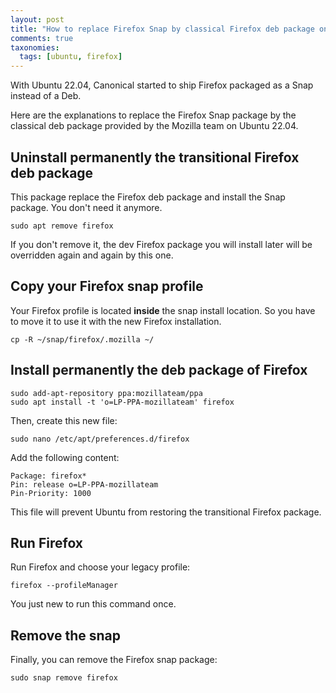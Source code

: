 ```yaml
---
layout: post
title: "How to replace Firefox Snap by classical Firefox deb package on Ubuntu 22.04?"
comments: true
taxonomies: 
  tags: [ubuntu, firefox]
---
```


With Ubuntu 22.04, Canonical started to ship Firefox packaged as a Snap instead of a Deb.

Here are the explanations to replace the Firefox Snap package by the classical deb package provided by the Mozilla team on Ubuntu 22.04.

<!-- more -->

## Uninstall permanently the transitional Firefox deb package

This package replace the Firefox deb package and install the Snap package.
You don't need it anymore.

    sudo apt remove firefox

If you don't remove it, the dev Firefox package you will install later will be overridden again and again by this one.

## Copy your Firefox snap profile

Your Firefox profile is located **inside** the snap install location.
So you have to move it to use it with the new Firefox installation.

    cp -R ~/snap/firefox/.mozilla ~/

## Install permanently the deb package of Firefox

    sudo add-apt-repository ppa:mozillateam/ppa
    sudo apt install -t 'o=LP-PPA-mozillateam' firefox

Then, create this new file:

    sudo nano /etc/apt/preferences.d/firefox

Add the following content:

```
Package: firefox*
Pin: release o=LP-PPA-mozillateam
Pin-Priority: 1000
```

This file will prevent Ubuntu from restoring the transitional Firefox package.

## Run Firefox 

Run Firefox and choose your legacy profile:

    firefox --profileManager

You just new to run this command once.

## Remove the snap

Finally, you can remove the Firefox snap package:

    sudo snap remove firefox
